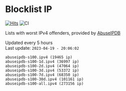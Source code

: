 # Blocklist IP

[![Hits](https://hits.seeyoufarm.com/api/count/incr/badge.svg?url=https%3A%2F%2Fgithub.com%2Fborestad%2Fblocklist-ip%2F&count_bg=%2379C83D&title_bg=%23555555&icon=&icon_color=%23E7E7E7&title=hits&edge_flat=false)](https://hits.seeyoufarm.com)  ![CI](https://img.shields.io/github/workflow/status/borestad/blocklist-ip/CI?style=flat-square)

Lists with worst IPv4 offenders, provided by [AbuseIPDB](https://www.abuseipdb.com/)

<!-- FOOTER-PLACEHOLDER -->
Updated every 5 hours<br>
Last update: `2023-04-19 - 20:06:02`
```
abuseipdb-s100.ipv4 (19465 ip)
abuseipdb-s100-1d.ipv4 (36997 ip)
abuseipdb-s100-2d.ipv4 (47064 ip)
abuseipdb-s100-3d.ipv4 (53372 ip)
abuseipdb-s100-7d.ipv4 (68350 ip)
abuseipdb-s100-30d.ipv4 (101161 ip)
abuseipdb-s100-all.ipv4 (273156 ip)
```
